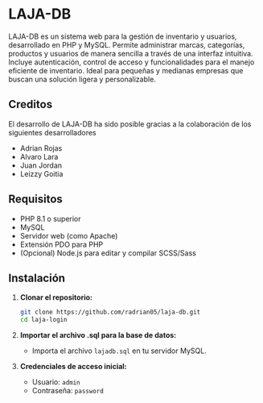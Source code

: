 # LAJA-DB

LAJA-DB es un sistema web para la gestión de inventario y usuarios, desarrollado en PHP y MySQL. Permite administrar marcas, categorías, productos y usuarios de manera sencilla a través de una interfaz intuitiva. Incluye autenticación, control de acceso y funcionalidades para el manejo eficiente de inventario. Ideal para pequeñas y medianas empresas que buscan una solución ligera y personalizable.

## Creditos
El desarrollo de LAJA-DB ha sido posible gracias a la colaboración de los siguientes desarrolladores
- Adrian Rojas
- Alvaro Lara
- Juan Jordan
- Leizzy Goitia

## Requisitos

- PHP 8.1 o superior
- MySQL
- Servidor web (como Apache)
- Extensión PDO para PHP
- (Opcional) Node.js para editar y compilar SCSS/Sass

## Instalación

1. **Clonar el repositorio:**
   ```bash
   git clone https://github.com/radrian05/laja-db.git
   cd laja-login
   ```

2. **Importar el archivo .sql para la base de datos:**
   - Importa el archivo `lajadb.sql` en tu servidor MySQL.

3. **Credenciales de acceso inicial:**
   - Usuario: `admin`
   - Contraseña: `password`

